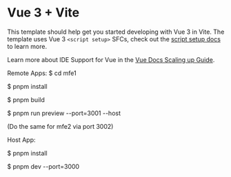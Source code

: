 # Vue 3 + Vite

This template should help get you started developing with Vue 3 in Vite. The template uses Vue 3 `<script setup>` SFCs, check out the [script setup docs](https://v3.vuejs.org/api/sfc-script-setup.html#sfc-script-setup) to learn more.

Learn more about IDE Support for Vue in the [Vue Docs Scaling up Guide](https://vuejs.org/guide/scaling-up/tooling.html#ide-support).

Remote Apps:
$ cd mfe1

$ pnpm install

$ pnpm build

$ pnpm run preview --port=3001 --host

(Do the same for mfe2 via port 3002)

Host App:

$ pnpm install

$ pnpm dev --port=3000